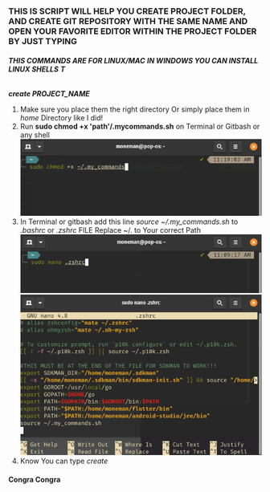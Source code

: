 <h3>THIS IS SCRIPT WILL HELP YOU CREATE PROJECT FOLDER, AND CREATE GIT REPOSITORY WITH THE SAME NAME AND OPEN YOUR FAVORITE EDITOR WITHIN THE PROJECT FOLDER BY JUST TYPING</h3>

**<h6>THIS COMMANDS ARE FOR LINUX/MAC**
**IN WINDOWS YOU CAN INSTALL LINUX SHELLS**
**T</h6> *create PROJECT_NAME***

1. Make sure you place them the right directory Or simply place them in *home* Directory like I did!
2. Run **sudo chmod +x 'path'/.mycommands.sh** on Terminal or Gitbash or any shell![Execute](instructions/exicutable.png)
3. In Terminal or gitbash add this line *source ~/.my_commands.sh* to *.bashrc* or *.zshrc* FILE Replace ~/. to Your correct Path![Add Lines](instructions/file.png)
![File](instructions/line_code.png)
4. Know You can type *create* 

<h4>Congra Congra</h4>
